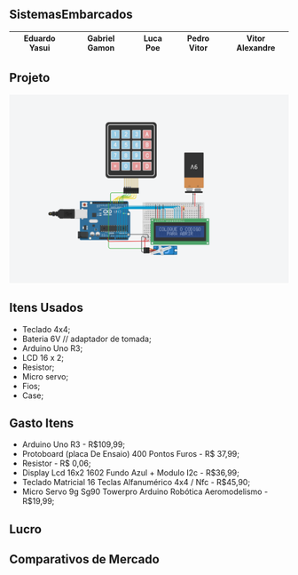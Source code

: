 ## SistemasEmbarcados

| Eduardo Yasui | Gabriel Gamon | Luca Poe | Pedro Vitor | Vitor Alexandre |
| --------- | --------- | --------- | --------- | --------- | 

## Projeto

![Projeto](https://github.com/Ryaross/SistemasEmbarcados/blob/main/projeto.png)

## Itens Usados

* Teclado 4x4; 
* Bateria 6V // adaptador de tomada;
* Arduino Uno R3;
* LCD 16 x 2;
* Resistor;
* Micro servo;
* Fios;
* Case;

## Gasto Itens

* Arduino Uno R3 - R$109,99;
* Protoboard (placa De Ensaio) 400 Pontos Furos - R$ 37,99;
* Resistor - R$ 0,06;
* Display Lcd 16x2 1602 Fundo Azul + Modulo I2c - R$36,99;
* Teclado Matricial 16 Teclas Alfanumérico 4x4 / Nfc - R$45,90;
* Micro Servo 9g Sg90 Towerpro Arduino Robótica Aeromodelismo - R$19,99;

## Lucro

## Comparativos de Mercado
